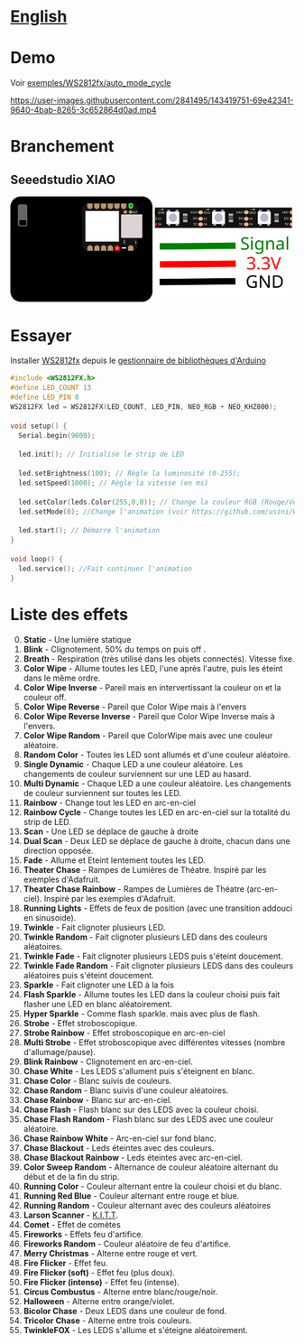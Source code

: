 
# [English](README.MD)

# Demo
Voir [exemples/WS2812fx/auto_mode_cycle](https://github.com/kitesurfer1404/WS2812FX/blob/master/examples/auto_mode_cycle/auto_mode_cycle.ino)   

https://user-images.githubusercontent.com/2841495/143419751-69e42341-9640-4bab-8265-3c652864d0ad.mp4

# Branchement
## Seeedstudio XIAO
![Branchement](seeedstudio_xiao_leds.svg)

# Essayer
Installer [WS2812fx](https://github.com/kitesurfer1404/WS2812FX) depuis le [gestionnaire de bibliothèques d'Arduino](https://www.awatech.net/2019/10/installer-bibliotheque-arduino.html)

```c
#include <WS2812FX.h>
#define LED_COUNT 13
#define LED_PIN 0
WS2812FX led = WS2812FX(LED_COUNT, LED_PIN, NEO_RGB + NEO_KHZ800);

void setup() {
  Serial.begin(9600);

  led.init(); // Initialise le strip de LED
  
  led.setBrightness(100); // Règle la luminosité (0-255);
  led.setSpeed(1000); // Règle la vitesse (en ms)
  
  led.setColor(leds.Color(255,0,0)); // Change la couleur RGB (Rouge/Vert/Blue)
  led.setMode(0); //Change l'animation (voir https://github.com/usini/WS2812fx_tutorials/edit/main/README_FR.MD)
  
  led.start(); // Démarre l'animation
}

void loop() {
  led.service(); //Fait continuer l'animation
}
```

# Liste des effets
0. **Static** - Une lumière statique
1. **Blink** - Clignotement. 50% du temps on puis off .
2. **Breath** - Respiration (très utilisé dans les objets connectés). Vitesse fixe.
3. **Color Wipe** - Allume toutes les LED, l'une après l'autre, puis les éteint dans le même ordre.
4. **Color Wipe Inverse** - Pareil mais en intervertissant la couleur on et la couleur off.
5. **Color Wipe Reverse** - Pareil que Color Wipe mais à l'envers
6. **Color Wipe Reverse Inverse** - Pareil que Color Wipe Inverse mais à l'envers.
7. **Color Wipe Random** - Pareil que ColorWipe mais avec une couleur aléatoire.
8. **Random Color** - Toutes les LED sont allumés et d'une couleur aléatoire.
9. **Single Dynamic** - Chaque LED a une couleur aléatoire. Les changements de couleur surviennent sur une LED au hasard.
10. **Multi Dynamic** - Chaque LED a une couleur aléatoire. Les changements de couleur surviennent sur toutes les LED.
11. **Rainbow** - Change tout les LED en arc-en-ciel
12. **Rainbow Cycle** - Change toutes les LED en arc-en-ciel sur la totalité du strip de LED.
13. **Scan** - Une LED se déplace de gauche à droite
14. **Dual Scan** - Deux LED se déplace de gauche à droite, chacun dans une direction opposée.
15. **Fade** - Allume et Eteint lentement toutes les LED.
16. **Theater Chase** - Rampes de Lumières de Théatre. Inspiré par les exemples d'Adafruit.
17. **Theater Chase Rainbow** - Rampes de Lumières de Théatre (arc-en-ciel). Inspiré par les exemples d'Adafruit.
18. **Running Lights** - Effets de feux de position (avec une transition addouci en sinusoide).
19. **Twinkle** - Fait clignoter plusieurs LED.
20. **Twinkle Random** - Fait clignoter plusieurs LED dans des couleurs aléatoires.
21. **Twinkle Fade** - Fait clignoter plusieurs LEDS puis s'éteint doucement.
22. **Twinkle Fade Random** - Fait clignoter plusieurs LEDS dans des couleurs aléatoires puis s'éteint doucement.
23. **Sparkle** - Fait clignoter une LED à la fois
24. **Flash Sparkle** - Allume toutes les LED dans la couleur choisi puis fait flasher une LED en blanc aléatoirement.
25. **Hyper Sparkle** - Comme flash sparkle. mais avec plus de flash.
26. **Strobe** - Effet stroboscopique.
27. **Strobe Rainbow** - Effet stroboscopique en arc-en-ciel
28. **Multi Strobe** - Effet stroboscopique avec différentes vitesses (nombre d'allumage/pause).
29. **Blink Rainbow** - Clignotement en arc-en-ciel.
30. **Chase White** - Les LEDS s'allument puis s'éteignent en blanc.
31. **Chase Color** - Blanc suivis de couleurs.
32. **Chase Random** - Blanc suivis d'une couleur aléatoires.
33. **Chase Rainbow** - Blanc sur arc-en-ciel.
34. **Chase Flash** - Flash blanc sur des LEDS avec la couleur choisi.
35. **Chase Flash Random** - Flash blanc sur des LEDS avec une couleur aléatoire.
36. **Chase Rainbow White** - Arc-en-ciel sur fond blanc.
37. **Chase Blackout** - Leds éteintes avec des couleurs.
38. **Chase Blackout Rainbow** -  Leds éteintes avec arc-en-ciel.
39. **Color Sweep Random** - Alternance de couleur aléatoire alternant du début et de la fin du strip.
40. **Running Color** - Couleur alternant entre la couleur choisi et du blanc.
41. **Running Red Blue** - Couleur alternant entre rouge et blue.
42. **Running Random** - Couleur alternant avec des couleurs aléatoires
43. **Larson Scanner** - [K.I.T.T](https://fr.wikipedia.org/wiki/KITT).
44. **Comet** - Effet de comètes
45. **Fireworks** - Effets feu d'artifice.
46. **Fireworks Random** - Couleur aléatoire de feu d'artifice.
47. **Merry Christmas** - Alterne entre rouge et vert.
48. **Fire Flicker** - Effet feu.
49. **Fire Flicker (soft)** - Effet feu (plus doux).
50. **Fire Flicker (intense)** - Effet feu (intense).
51. **Circus Combustus** - Alterne entre blanc/rouge/noir.
52. **Halloween** - Alterne entre orange/violet.
53. **Bicolor Chase** - Deux LEDS dans une couleur de fond.
54. **Tricolor Chase** - Alterne entre trois couleurs.
55. **TwinkleFOX** - Les LEDS s'allume et s'éteigne aléatoirement.
